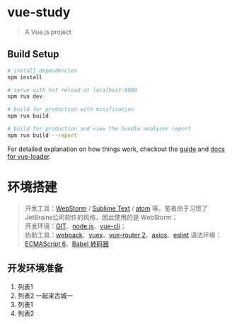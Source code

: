 # vue-study

> A Vue.js project

## Build Setup

``` bash
# install dependencies
npm install

# serve with hot reload at localhost:8080
npm run dev

# build for production with minification
npm run build

# build for production and view the bundle analyzer report
npm run build --report
```

For detailed explanation on how things work, checkout the [guide](http://vuejs-templates.github.io/webpack/) and [docs for vue-loader](http://vuejs.github.io/vue-loader).

# 环境搭建

> 开发工具：[WebStorm][1] / [Sublime Text][2] / [atom][3] 等。笔者由于习惯了JetBrains公司软件的风格，因此使用的是 WebStorm；<br/>
> 开发环境：[GIT][4]、[node.js][5]、[vue-cli][6]；<br/>
> 协助工具：[webpack][7]、[vuex][12]、[vue-router 2][11]、[axios][13]、[eslint][8]
> 语法环境：[ECMAScript 6][9]、[Babel 转码器][10]

[1]: https://www.jetbrains.com/webstorm/
[2]: http://www.sublimetext.com/
[3]: https://atom.io/
[4]: https://git-scm.com/downloads
[5]: https://nodejs.org/en/download/
[6]: https://www.npmjs.com/package/vue-cli
[7]: https://webpack.js.org/configuration/
[8]: https://eslint.org/
[9]: http://es6.ruanyifeng.com/
[10]: http://babeljs.io/docs/usage/api/
[11]: https://router.vuejs.org/zh-cn/index.html
[12]: https://vuex.vuejs.org/
[13]: https://www.npmjs.com/package/axios

## 开发环境准备

1. 列表1
2. 列表2
一起来古城一
1. 列表1
2. 列表2

